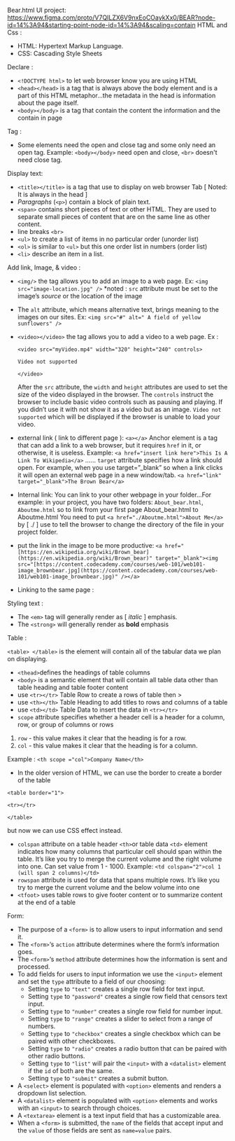 Bear.html UI project:
<a href = "https://www.figma.com/proto/V7QILZX6V9nxEoCOaykXx0/BEAR?node-id=14%3A94&starting-point-node-id=14%3A94&scaling=contain">https://www.figma.com/proto/V7QILZX6V9nxEoCOaykXx0/BEAR?node-id=14%3A94&starting-point-node-id=14%3A94&scaling=contain</a>
HTML and Css :
- HTML: Hypertext Markup Language.
- CSS: Cascading Style Sheets

Declare : 

- `<!DOCTYPE html>` to let web browser know you are using HTML 
- `<head></head>` is a tag that is always above the body element and is a part of this HTML metaphor…the metadata in the head is information about the page itself.
- `<body></body>` is a tag that contain the content the information and the contain in page

Tag :

- Some elements need the open and close tag and some only need an open tag. Example: `<body></body>` need open and close, `<br>` doesn't need close tag.

Display text:

- `<title></title>` is a tag that use to display on web browser Tab [ Noted: It is always in the head ]
- *Paragraphs* (`<p>`) contain a block of plain text.
- `<span>` contains short pieces of text or other HTML. They are used to separate small pieces of content that are on the same line as other content.
- line breaks `<br>`
- `<ul>` to create a list of items in no particular order (unorder list)
- `<ol>` is similar to `<ul>` but this one order list in numbers (order list)
- `<li>` describe an item in a list.

Add link, Image, & video :

- `<img/>` the tag allows you to add an image to a web page. Ex: `<img src="image-location.jpg" />`   *noted : `src` attribute must be set to the image’s *source* or the location of the image
- The `alt` attribute, which means alternative text, brings meaning to the images on our sites. Ex: `<img src="#" alt=" A field of yellow sunflowers" />`
- `<video></video>` the tag allows you to add a video to a web page. Ex :
    
    `<video src="myVideo.mp4" width="320" height="240" controls>`
    
    `Video not supported`
    
    `</video>`
    
    After the `src` attribute, the `width` and `height` attributes are used to set the size of the video displayed in the browser. The `controls` instruct the browser to include basic video controls such as pausing and playing. If you didn’t use it with not show it as a video but as an image. `Video not supported` which will be displayed if the browser is unable to load your video.
    
- external link ( link to different page ): `<a></a>` Anchor element is a tag that can add a link to a web browser, but it requires `href` in it, or otherwise, it is useless. Example: `<a href="insert link here">This Is A Link To Wikipedia</a>` …… `target` attribute specifies how a link should open. For example, when you use target=”_blank” so when a link clicks it will open an external web page in a new window/tab. `<a href="link" target="_blank">The Brown Bear</a>`
- Internal link: You can link to your other webpage in your folder…For example: in your project, you have two folders: `About_bear.html`, `Aboutme.html` so to link from your first page About_bear.html to Aboutme.html You need to put `<a href="./Aboutme.html">About Me</a>` by [ ./ ] use to tell the browser to change the directory of the file in your project folder.
- put the link in the image to be more productive: `<a href="[https://en.wikipedia.org/wiki/Brown_bear](https://en.wikipedia.org/wiki/Brown_bear)" target="_blank"><img src="[https://content.codecademy.com/courses/web-101/web101-image_brownbear.jpg](https://content.codecademy.com/courses/web-101/web101-image_brownbear.jpg)" /></a>`
- Linking to the same page :

Styling text : 

- The `<em>` tag will generally render as [ *italic* ] emphasis.
- The `<strong>` will generally render as **bold** emphasis

Table :

`<table> </table>` is the element will contain all of the tabular data we plan on displaying.

- `<thead>`defines the headings of table columns
- `<body>` is a semantic element that will contain all table data other than table heading and table footer content
- use `<tr></tr>` Table Row to create a rows of table then >
- use `<th></th>` Table Heading to add titles to rows and columns of a table
- use `<td></td>` Table Data to insert the data in `<tr></tr>`
- `scope` attribute specifies whether a header cell is a header for a column, row, or group of columns or rows
1. `row` - this value makes it clear that the heading is for a row.
2. `col` - this value makes it clear that the heading is for a column.

Example : `<th scope ="col">Company Name</th>`

- In the older version of HTML, we can use the border to create a border of the table

`<table border="1">`

`<tr></tr>`

`</table>`

but now we can use CSS effect instead.

- `colspan` attribute on a table header `<th>`or table data `<td>`  element indicates how many columns that particular cell should span within the table. It’s like you try to merge the current volume and the right volume into one. Can set value from 1 - 1000. Example: `<td colspan="2">col 1 (will span 2 columns)</td>`
- `rowspan` attribute is used for data that spans multiple rows. It’s like you try to merge the current volume and the below volume into one
- `<tfoot>` uses table rows to give footer content or to summarize content at the end of a table

Form: 

- The purpose of a `<form>` is to allow users to input information and send it.
- The `<form>`‘s `action` attribute determines where the form’s information goes.
- The `<form>`‘s `method` attribute determines how the information is sent and processed.
- To add fields for users to input information we use the `<input>` element and set the `type` attribute to a field of our choosing:
    - Setting `type` to `"text"` creates a single row field for text input.
    - Setting `type` to `"password"` creates a single row field that censors text input.
    - Setting `type` to `"number"` creates a single row field for number input.
    - Setting `type` to `"range"` creates a slider to select from a range of numbers.
    - Setting `type` to `"checkbox"` creates a single checkbox which can be paired with other checkboxes.
    - Setting `type` to `"radio"` creates a radio button that can be paired with other radio buttons.
    - Setting `type` to `"list"` will pair the `<input>` with a `<datalist>` element if the `id` of both are the same.
    - Setting `type` to `"submit"` creates a submit button.
- A `<select>` element is populated with `<option>` elements and renders a dropdown list selection.
- A `<datalist>` element is populated with `<option>` elements and works with an `<input>` to search through choices.
- A `<textarea>` element is a text input field that has a customizable area.
- When a `<form>` is submitted, the `name` of the fields that accept input and the `value` of those fields are sent as `name=value` pairs.
